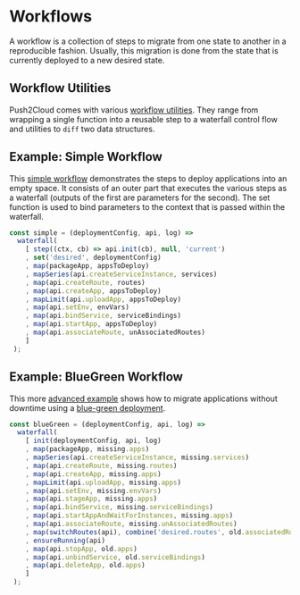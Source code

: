# Workflows
A workflow is a collection of steps to migrate from one state to another in a reproducible fashion. Usually, this migration is done from the state that is currently deployed to a new desired state.

## Workflow Utilities
Push2Cloud comes with various [workflow utilities](workflow_utils.md). They range from wrapping a single function into a reusable step to a waterfall control flow and utilities to `diff` two data structures.

## Example: Simple Workflow
This [simple workflow](https://github.com/push2cloud/cf-workflows/blob/master/simple.js) demonstrates the steps to deploy applications into an empty space. It consists of an outer part that executes the various steps as a waterfall (outputs of the first are parameters for the second). The set function is used to bind parameters to the context that is passed within the waterfall.

```js
const simple = (deploymentConfig, api, log) =>
  waterfall(
    [ step((ctx, cb) => api.init(cb), null, 'current')
    , set('desired', deploymentConfig)
    , map(packageApp, appsToDeploy)
    , mapSeries(api.createServiceInstance, services)
    , map(api.createRoute, routes)
    , map(api.createApp, appsToDeploy)
    , mapLimit(api.uploadApp, appsToDeploy)
    , map(api.setEnv, envVars)
    , map(api.bindService, serviceBindings)
    , map(api.startApp, appsToDeploy)
    , map(api.associateRoute, unAssociatedRoutes)
    ]
 );
```

## Example: BlueGreen Workflow
This more [advanced example](https://github.com/push2cloud/cf-workflows/blob/master/blueGreen.js) shows how to migrate applications without downtime using a [blue-green deployment](http://martinfowler.com/bliki/BlueGreenDeployment.html).

```js
const blueGreen = (deploymentConfig, api, log) =>
  waterfall(
    [ init(deploymentConfig, api, log)
    , map(packageApp, missing.apps)
    , mapSeries(api.createServiceInstance, missing.services)
    , map(api.createRoute, missing.routes)
    , map(api.createApp, missing.apps)
    , mapLimit(api.uploadApp, missing.apps)
    , map(api.setEnv, missing.envVars)
    , map(api.stageApp, missing.apps)
    , map(api.bindService, missing.serviceBindings)
    , map(api.startAppAndWaitForInstances, missing.apps)
    , map(api.associateRoute, missing.unAssociatedRoutes)
    , map(switchRoutes(api), combine('desired.routes', old.associatedRoutes, (r) => (r.unversionedName + r.hostname + r.domain)))
    , ensureRunning(api)
    , map(api.stopApp, old.apps)
    , map(api.unbindService, old.serviceBindings)
    , map(api.deleteApp, old.apps)
    ]
 );

```
